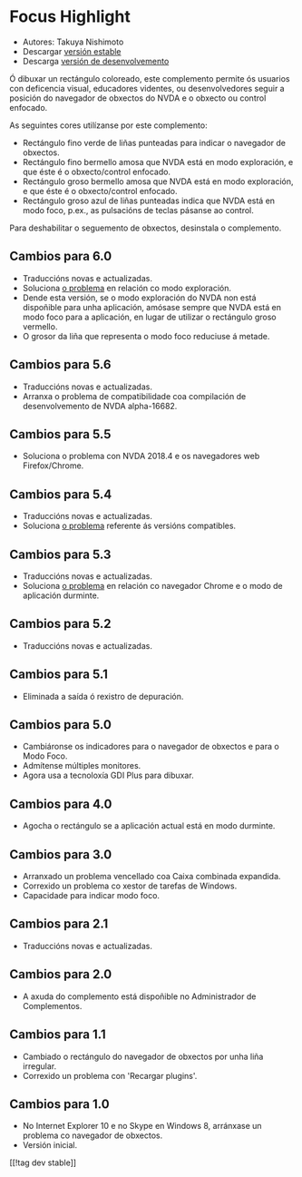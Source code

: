 # Focus Highlight #

* Autores: Takuya Nishimoto
* Descargar [versión estable][2]
* Descarga [versión de desenvolvemento][1]

Ó dibuxar un rectángulo coloreado, este complemento permite ós usuarios con
deficencia visual, educadores videntes, ou desenvolvedores seguir a posición
do navegador de obxectos do NVDA e o obxecto ou control enfocado.

As seguintes cores utilízanse por este complemento:

* Rectángulo fino verde de liñas punteadas para indicar o navegador de
  obxectos.
* Rectángulo fino bermello amosa que NVDA está en modo exploración, e que
  éste é o obxecto/control enfocado.
* Rectángulo groso bermello amosa que NVDA está en modo exploración, e que
  éste é o obxecto/control enfocado.
* Rectángulo groso azul de liñas punteadas indica que NVDA está en modo
  foco, p.ex., as pulsacións de teclas pásanse ao control.

Para deshabilitar o seguemento de obxectos, desinstala o complemento.

## Cambios para 6.0 ##

* Traduccións novas e actualizadas.
* Soluciona [o problema](https://github.com/nvdajp/focusHighlight/issues/13)
  en relación co modo exploración.
* Dende esta versión, se o modo exploración do NVDA non está dispoñible para
  unha aplicación, amósase sempre que NVDA está en modo foco para a
  aplicación, en lugar de utilizar o rectángulo groso vermello.
* O grosor da liña que representa o modo foco reduciuse á metade.

## Cambios para 5.6 ##

* Traduccións novas e actualizadas.
* Arranxa o problema de compatibilidade coa compilación de desenvolvemento
  de NVDA alpha-16682.

## Cambios para 5.5 ##

* Soluciona o problema con NVDA 2018.4 e os navegadores web Firefox/Chrome.

## Cambios para 5.4 ##

* Traduccións novas e actualizadas.
* Soluciona [o problema](https://github.com/nvdajp/focusHighlight/issues/11)
  referente ás versións compatibles.

## Cambios para 5.3 ##

* Traduccións novas e actualizadas.
* Soluciona [o problema](https://github.com/nvdajp/focusHighlight/issues/10)
  en relación co navegador Chrome e o modo de aplicación durminte.

## Cambios para 5.2 ##

* Traduccións novas e actualizadas.

## Cambios para 5.1 ##

* Eliminada a saída ó rexistro de depuración.

## Cambios para 5.0 ##

* Cambiáronse os indicadores para o navegador de obxectos e para o Modo
  Foco.
* Admítense múltiples monitores.
* Agora usa a tecnoloxía GDI Plus para dibuxar.

## Cambios para 4.0 ##

* Agocha o rectángulo se a aplicación actual está en modo durminte.

## Cambios para 3.0 ##

* Arranxado un problema vencellado coa Caixa combinada expandida.
* Correxido un problema co xestor de tarefas de Windows.
* Capacidade para indicar modo foco.

## Cambios para 2.1 ##

* Traduccións novas e actualizadas.

## Cambios para 2.0 ##

* A axuda do complemento está dispoñible no Administrador de Complementos.

## Cambios para 1.1 ##

* Cambiado o rectángulo do navegador de obxectos por unha liña irregular.
* Correxido un problema con 'Recargar plugins'.

## Cambios para  1.0 ##

* No Internet Explorer 10 e no Skype en Windows 8, arránxase un problema co
  navegador de obxectos.
* Versión inicial.

[[!tag dev stable]]

[1]: https://addons.nvda-project.org/files/get.php?file=fh-dev

[2]: https://addons.nvda-project.org/files/get.php?file=fh
